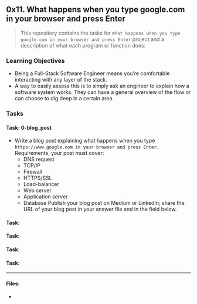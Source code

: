 ## 0x11. What happens when you type google.com in your browser and press Enter

> This repository contains the tasks for `What happens when you type google.com in your browser and press Enter` project and a description of what each program or function does:

### Learning Objectives

* Being a Full-Stack Software Engineer means you’re comfortable interacting with any layer of the stack.
* A way to easily assess this is to simply ask an engineer to explain how a software system works. They can have a general overview of the flow or can choose to dig deep in a certain area.


### Tasks

#### Task: 0-blog_post
* Write a blog post explaining what happens when you type `https://www.google.com in your browser and press Enter`.
Requirements, your post must cover:
	* DNS request
	* TCP/IP
	* Firewall
	* HTTPS/SSL
	* Load-balancer
	* Web server
	* Application server
	* Database
Publish your blog post on Medium or LinkedIn; share the URL of your blog post in your answer file and in the field below.

#### Task: 


#### Task: 


#### Task: 


#### Task: 



___

#### Files:
* []()

